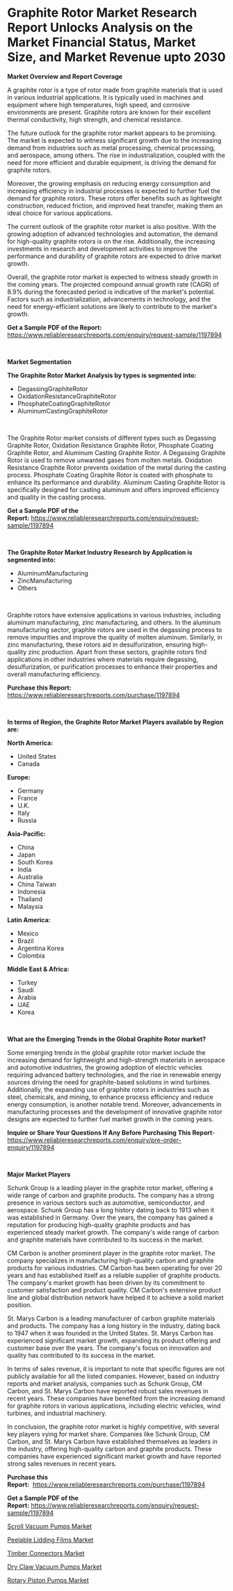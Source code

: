 <p><h1>Graphite Rotor Market Research Report Unlocks Analysis on the Market Financial Status, Market Size, and Market Revenue upto 2030</h1></p><p><strong>Market Overview and Report Coverage</strong></p>
<p><p>A graphite rotor is a type of rotor made from graphite materials that is used in various industrial applications. It is typically used in machines and equipment where high temperatures, high speed, and corrosive environments are present. Graphite rotors are known for their excellent thermal conductivity, high strength, and chemical resistance.</p><p>The future outlook for the graphite rotor market appears to be promising. The market is expected to witness significant growth due to the increasing demand from industries such as metal processing, chemical processing, and aerospace, among others. The rise in industrialization, coupled with the need for more efficient and durable equipment, is driving the demand for graphite rotors.</p><p>Moreover, the growing emphasis on reducing energy consumption and increasing efficiency in industrial processes is expected to further fuel the demand for graphite rotors. These rotors offer benefits such as lightweight construction, reduced friction, and improved heat transfer, making them an ideal choice for various applications.</p><p>The current outlook of the graphite rotor market is also positive. With the growing adoption of advanced technologies and automation, the demand for high-quality graphite rotors is on the rise. Additionally, the increasing investments in research and development activities to improve the performance and durability of graphite rotors are expected to drive market growth.</p><p>Overall, the graphite rotor market is expected to witness steady growth in the coming years. The projected compound annual growth rate (CAGR) of 8.9% during the forecasted period is indicative of the market's potential. Factors such as industrialization, advancements in technology, and the need for energy-efficient solutions are likely to contribute to the market's growth.</p></p>
<p><strong>Get a Sample PDF of the Report:</strong> <a href="https://www.reliableresearchreports.com/enquiry/request-sample/1197894">https://www.reliableresearchreports.com/enquiry/request-sample/1197894</a></p>
<p>&nbsp;</p>
<p><strong>Market Segmentation</strong></p>
<p><strong>The Graphite Rotor Market Analysis by types is segmented into:</strong></p>
<p><ul><li>DegassingGraphiteRotor</li><li>OxidationResistanceGraphiteRotor</li><li>PhosphateCoatingGraphiteRotor</li><li>AluminumCastingGraphiteRotor</li></ul></p>
<p>&nbsp;</p>
<p><p>The Graphite Rotor market consists of different types such as Degassing Graphite Rotor, Oxidation Resistance Graphite Rotor, Phosphate Coating Graphite Rotor, and Aluminum Casting Graphite Rotor. A Degassing Graphite Rotor is used to remove unwanted gases from molten metals. Oxidation Resistance Graphite Rotor prevents oxidation of the metal during the casting process. Phosphate Coating Graphite Rotor is coated with phosphate to enhance its performance and durability. Aluminum Casting Graphite Rotor is specifically designed for casting aluminum and offers improved efficiency and quality in the casting process.</p></p>
<p><strong>Get a Sample PDF of the Report:</strong>&nbsp;<a href="https://www.reliableresearchreports.com/enquiry/request-sample/1197894">https://www.reliableresearchreports.com/enquiry/request-sample/1197894</a></p>
<p>&nbsp;</p>
<p><strong>The Graphite Rotor Market Industry Research by Application is segmented into:</strong></p>
<p><ul><li>AluminumManufacturing</li><li>ZincManufacturing</li><li>Others</li></ul></p>
<p>&nbsp;</p>
<p><p>Graphite rotors have extensive applications in various industries, including aluminum manufacturing, zinc manufacturing, and others. In the aluminum manufacturing sector, graphite rotors are used in the degassing process to remove impurities and improve the quality of molten aluminum. Similarly, in zinc manufacturing, these rotors aid in desulfurization, ensuring high-quality zinc production. Apart from these sectors, graphite rotors find applications in other industries where materials require degassing, desulfurization, or purification processes to enhance their properties and overall manufacturing efficiency.</p></p>
<p><strong>Purchase this Report:</strong>&nbsp; <a href="https://www.reliableresearchreports.com/purchase/1197894">https://www.reliableresearchreports.com/purchase/1197894</a></p>
<p>&nbsp;</p>
<p><strong>In terms of Region, the Graphite Rotor Market Players available by Region are:</strong></p>
<p>
    <p> <strong> North America: </strong>
        <ul>
            <li>United States</li>
            <li>Canada</li>
        </ul>
        </p> 
    <p> <strong> Europe: </strong>
        <ul>
            <li>Germany</li>
            <li>France</li>
            <li>U.K.</li>
            <li>Italy</li>
            <li>Russia</li>
        </ul>
        </p> 
    <p> <strong> Asia-Pacific: </strong>
        <ul>
            <li>China</li>
            <li>Japan</li>
            <li>South Korea</li>
            <li>India</li>
            <li>Australia</li>
            <li>China Taiwan</li>
            <li>Indonesia</li>
            <li>Thailand</li>
            <li>Malaysia</li>
        </ul>
        </p> 
    <p> <strong> Latin America: </strong>
        <ul>
            <li>Mexico</li>
            <li>Brazil</li>
            <li>Argentina Korea</li>
            <li>Colombia</li>
        </ul>
        </p> 
    <p> <strong> Middle East & Africa: </strong>
        <ul>
            <li>Turkey</li>
            <li>Saudi</li>
            <li>Arabia</li>
            <li>UAE</li>
            <li>Korea</li>
        </ul>
    </p>
    </p>
<p>&nbsp;</p>
<p><strong>What are the Emerging Trends in the Global Graphite Rotor market?</strong></p>
<p><p>Some emerging trends in the global graphite rotor market include the increasing demand for lightweight and high-strength materials in aerospace and automotive industries, the growing adoption of electric vehicles requiring advanced battery technologies, and the rise in renewable energy sources driving the need for graphite-based solutions in wind turbines. Additionally, the expanding use of graphite rotors in industries such as steel, chemicals, and mining, to enhance process efficiency and reduce energy consumption, is another notable trend. Moreover, advancements in manufacturing processes and the development of innovative graphite rotor designs are expected to further fuel market growth in the coming years.</p></p>
<p><strong>Inquire or Share Your Questions If Any Before Purchasing This Report</strong>- <a href="https://www.reliableresearchreports.com/enquiry/pre-order-enquiry/1197894">https://www.reliableresearchreports.com/enquiry/pre-order-enquiry/1197894</a></p>
<p>&nbsp;</p>
<p><strong>Major Market Players</strong></p>
<p><p>Schunk Group is a leading player in the graphite rotor market, offering a wide range of carbon and graphite products. The company has a strong presence in various sectors such as automotive, semiconductor, and aerospace. Schunk Group has a long history dating back to 1913 when it was established in Germany. Over the years, the company has gained a reputation for producing high-quality graphite products and has experienced steady market growth. The company's wide range of carbon and graphite materials have contributed to its success in the market. </p><p>CM Carbon is another prominent player in the graphite rotor market. The company specializes in manufacturing high-quality carbon and graphite products for various industries. CM Carbon has been operating for over 20 years and has established itself as a reliable supplier of graphite products. The company's market growth has been driven by its commitment to customer satisfaction and product quality. CM Carbon's extensive product line and global distribution network have helped it to achieve a solid market position.</p><p>St. Marys Carbon is a leading manufacturer of carbon graphite materials and products. The company has a long history in the industry, dating back to 1947 when it was founded in the United States. St. Marys Carbon has experienced significant market growth, expanding its product offering and customer base over the years. The company's focus on innovation and quality has contributed to its success in the market. </p><p>In terms of sales revenue, it is important to note that specific figures are not publicly available for all the listed companies. However, based on industry reports and market analysis, companies such as Schunk Group, CM Carbon, and St. Marys Carbon have reported robust sales revenues in recent years. These companies have benefited from the increasing demand for graphite rotors in various applications, including electric vehicles, wind turbines, and industrial machinery. </p><p>In conclusion, the graphite rotor market is highly competitive, with several key players vying for market share. Companies like Schunk Group, CM Carbon, and St. Marys Carbon have established themselves as leaders in the industry, offering high-quality carbon and graphite products. These companies have experienced significant market growth and have reported strong sales revenues in recent years.</p></p>
<p><strong>Purchase this Report:</strong>&nbsp;&nbsp;<a href="https://www.reliableresearchreports.com/purchase/1197894">https://www.reliableresearchreports.com/purchase/1197894</a></p>
<p></p>
<p><strong>Get a Sample PDF of the Report:</strong>&nbsp;<a href="https://www.reliableresearchreports.com/enquiry/request-sample/1197894">https://www.reliableresearchreports.com/enquiry/request-sample/1197894</a></p>
<p><p><a href="https://medium.com/@melissaarnold2022/scroll-vacuum-pumps-market-insight-market-trends-growth-forecasted-from-2023-to-2030-b388fe4c6016">Scroll Vacuum Pumps Market</a></p><p><a href="https://github.com/aasishrp01/Market-Research-Report-List-1/blob/main/peelable-lidding-films-market.md">Peelable Lidding Films Market</a></p><p><a href="https://github.com/aashishrp02/Market-Research-Report-List-1/blob/main/timber-connectors-market.md">Timber Connectors Market</a></p><p><a href="https://medium.com/@jessicaelliott65/dry-claw-vacuum-pumps-market-report-reveals-the-latest-trends-and-growth-opportunities-of-this-d33f9ee6277e">Dry Claw Vacuum Pumps Market</a></p><p><a href="https://medium.com/@anamariaagolli86/rotary-piston-pumps-market-size-market-outlook-and-market-forecast-2023-to-2030-04ab19323ffb">Rotary Piston Pumps Market</a></p></p>